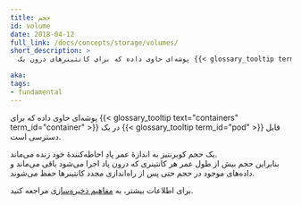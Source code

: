```yaml
---
title: حجم
id: volume
date: 2018-04-12
full_link: /docs/concepts/storage/volumes/
short_description: >
  پوشه‌ای حاوی داده که برای کانتینرهای درون یک {{< glossary_tooltip term_id="pod" >}} قابل دسترسی است.

aka:
tags:
- fundamental
---
```

 پوشه‌ای حاوی داده که برای {{< glossary_tooltip text="containers" term_id="container" >}} در یک {{< glossary_tooltip term_id="pod" >}} قابل دسترسی است.

<!--more-->

یک حجم کوبرنتیز به اندازهٔ عمر پادِ احاطه‌کنندهٔ خود زنده می‌ماند.  
بنابراین حجم بیش از طول عمر هر کانتینری که درون پاد اجرا می‌شود باقی می‌ماند و داده‌های موجود در حجم حتی پس از راه‌اندازی مجدد کانتینرها حفظ می‌شوند.

برای اطلاعات بیشتر، به [مفاهیم ذخیره‌سازی](/docs/concepts/storage/) مراجعه کنید.
